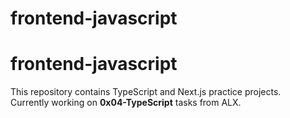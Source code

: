 # frontend-javascript

# frontend-javascript

This repository contains TypeScript and Next.js practice projects.  
Currently working on **0x04-TypeScript** tasks from ALX.
